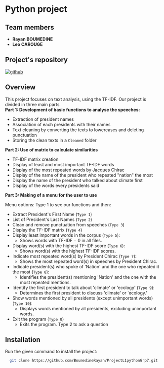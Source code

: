 # Python project

## Team members
- **Rayan BOUMEDINE**
- **Leo CAROUGE**

## Project's repository

[![github](https://img.shields.io/badge/Project's_link-black?style=for-the-badge&logo=github&logoColor=white)](https://github.com/BoumedineRayan/ProjectL1pythonGrp7)

## Overview

This project focuses on text analysis, using the TF-IDF. Our project is divided in three main parts   
**Part 1: Development of basic functions to analyse the speeches:**
- Extraction of president names 
- Association of each presidents with their names
- Text cleaning by converting the texts to lowercases and deleting punctuation
- Storing the clean texts in a `Cleaned` folder

**Part 2: Use of matrix to calculate similarities**
- TF-IDF matrix creation
- Display of least and most important TF-IDF words
- Display of the most repeated words by Jacques Chirac
- Display of the name of the president who repeated "nation" the most
- Display the name of the president who talked about climate first
- Display of the words every presidents said

**Part 3: Making of a menu for the user to use**

Menu options: 
Type 1 to see our functions and then:
- Extract President's First Name (`Type 1`)
- List of President's Last Names (`Type 2`)
- Clean and remove punctuation from speeches (`Type 3`)
- Display the TF-IDF matrix (`Type 4`)
- Display least important words in the corpus (`Type 5`):
    - Shows words with TF-IDF = 0 in all files.
- Display word(s) with the highest TF-IDF score (`Type 6`):
    - Shows word(s) with the highest TF-IDF scores.
- Indicate most repeated word(s) by President Chirac (`Type 7`):
    - Shows the most repeated word(s) in speeches by President Chirac.
- Indicate president(s) who spoke of 'Nation' and the one who repeated it the most (`Type 8`):
    - Identifies the president(s) mentioning 'Nation' and the one with the most repeated mentions.
- Identify the first president to talk about 'climate' or 'ecology' (`Type 9`):
    - Determines the first president to discuss 'climate' or 'ecology.'
- Show words mentioned by all presidents (except unimportant words) (`Type 10`):
    - Displays words mentioned by all presidents, excluding unimportant words.
- Exit the program (`Type 0`)
    - Exits the program.
Type 2 to ask a question



## Installation 
Run the given command to install the project:

```bash
  git clone https://github.com/BoumedineRayan/ProjectL1pythonGrp7.git
```



